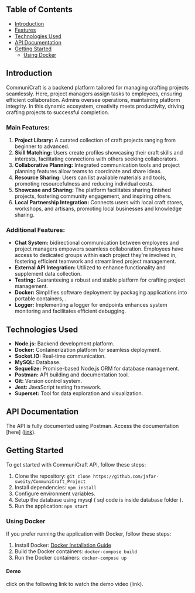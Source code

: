  ## Table of Contents

- [Introduction](#introduction)
- [Features](#main-features)
- [Technologies Used](#technologies-used)
- [API Documentation](#api-documentation)
- [Getting Started](#getting-started)
  - [Using Docker](#using-docker)


## Introduction

CommuniCraft is a backend platform tailored for managing crafting projects seamlessly. Here, project managers assign tasks to employees, ensuring efficient collaboration. Admins oversee operations, maintaining platform integrity. In this dynamic ecosystem, creativity meets productivity, driving crafting projects to successful completion.


### Main Features:

1. **Project Library:** A curated collection of craft projects ranging from beginner to
advanced.
2. **Skill Matching:** Users create profiles showcasing their craft skills and interests,
facilitating connections with others seeking collaborators.
3. **Collaborative Planning:** Integrated communication tools and project planning features
allow teams to coordinate and share ideas.
4. **Resource Sharing:** Users can list available materials and tools, promoting
resourcefulness and reducing individual costs.
5. **Showcase and Sharing:** The platform facilitates sharing finished projects, fostering
community engagement, and inspiring others.
6. **Local Partnership Integration:** Connects users with local craft stores, workshops, and
artisans, promoting local businesses and knowledge sharing.


### Additional Features:

- **Chat System:** bidirectional communication between employees and project managers empowers seamless collaboration. Employees have access to dedicated groups within each project they're involved in, fostering efficient teamwork and streamlined project management.
- **External API Integration:** Utilized to enhance functionality and supplement data collection.
- **Testing:** Guaranteeing a robust and stable platform for crafting project management.
- **Docker:** Simplifies software deployment by packaging applications into portable containers, .
- **Logger:** Implementing a logger for endpoints enhances system monitoring and facilitates efficient debugging.

## Technologies Used

- **Node.js:** Backend development platform.
- **Docker:** Containerization platform for seamless deployment.
- **Socket.IO:** Real-time communication.
- **MySQL:** Database.
- **Sequelize:** Promise-based Node.js ORM for database management.
- **Postman:** API building and documentation tool.
- **Git:** Version control system.
- **Jest:** JavaScript testing framework.
- **Superset:** Tool for data exploration and visualization.

## API Documentation

The API is fully documented using Postman. Access the documentation [here] ([link](https://documenter.getpostman.com/view/24747664/2sA35D4Nsw)).

## Getting Started

To get started with CommuniCraft API, follow these steps:

1. Clone the repository: `git clone https://github.com/jafar-sweity/CommuniCraft_Project` 
2. Install dependencies: `npm install`
3. Configure environment variables.
4. Setup the database using mysql ( sql code is inside database folder ).
5. Run the application: `npm start`

### Using Docker

If you prefer running the application with Docker, follow these steps:

1. Install Docker: [Docker Installation Guide](https://docs.docker.com/get-docker/)
2. Build the Docker containers: `docker-compose build`
3. Run the Docker containers: `docker-compose up`

#### Demo 

click on the following link to watch the demo video (link).

